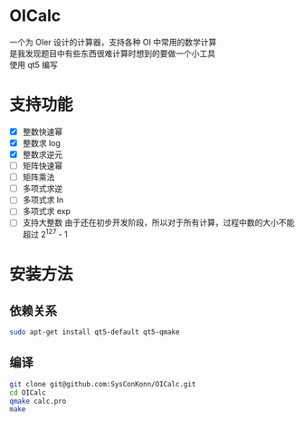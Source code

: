 # OICalc
一个为 OIer 设计的计算器，支持各种 OI 中常用的数学计算  
是我发现题目中有些东西很难计算时想到的要做一个小工具  
使用 qt5 编写

# 支持功能
- [x] 整数快速幂
- [x] 整数求 log
- [x] 整数求逆元
- [ ] 矩阵快速幂
- [ ] 矩阵乘法
- [ ] 多项式求逆
- [ ] 多项式求 ln
- [ ] 多项式求 exp
- [ ] 支持大整数
由于还在初步开发阶段，所以对于所有计算，过程中数的大小不能超过 2<sup>127</sup> - 1

# 安装方法
## 依赖关系
``` bash
sudo apt-get install qt5-default qt5-qmake
```
## 编译
``` bash
git clone git@github.com:SysConKonn/OICalc.git
cd OICalc
qmake calc.pro
make
```